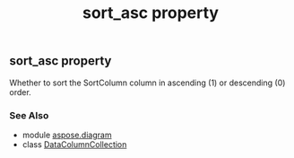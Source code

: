 ﻿---
title: sort_asc property
second_title: Aspose.Diagram for Python via .NET API References
description: 
type: docs
weight: 80
url: /python-net/aspose.diagram/datacolumncollection/sort_asc/
is_root: false
---

## sort_asc property


Whether to sort the SortColumn column in ascending (1) or descending (0) order.

### See Also
* module [aspose.diagram](../../)
* class [DataColumnCollection](/diagram/python-net/aspose.diagram/datacolumncollection)
